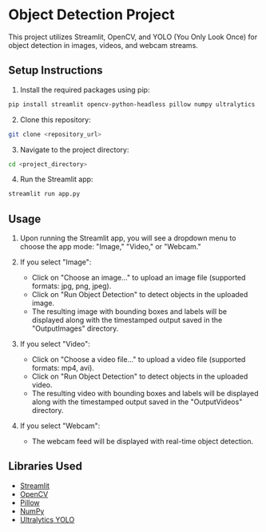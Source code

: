 # Object Detection Project

This project utilizes Streamlit, OpenCV, and YOLO (You Only Look Once) for object detection in images, videos, and webcam streams.

## Setup Instructions

1. Install the required packages using pip:

```bash
pip install streamlit opencv-python-headless pillow numpy ultralytics
```

2. Clone this repository:

```bash
git clone <repository_url>
```

3. Navigate to the project directory:

```bash
cd <project_directory>
```

4. Run the Streamlit app:

```bash
streamlit run app.py
```

## Usage

1. Upon running the Streamlit app, you will see a dropdown menu to choose the app mode: "Image," "Video," or "Webcam."

2. If you select "Image":
   - Click on "Choose an image..." to upload an image file (supported formats: jpg, png, jpeg).
   - Click on "Run Object Detection" to detect objects in the uploaded image.
   - The resulting image with bounding boxes and labels will be displayed along with the timestamped output saved in the "OutputImages" directory.

3. If you select "Video":
   - Click on "Choose a video file..." to upload a video file (supported formats: mp4, avi).
   - Click on "Run Object Detection" to detect objects in the uploaded video.
   - The resulting video with bounding boxes and labels will be displayed along with the timestamped output saved in the "OutputVideos" directory.

4. If you select "Webcam":
   - The webcam feed will be displayed with real-time object detection.

## Libraries Used

- [Streamlit](https://streamlit.io/)
- [OpenCV](https://opencv.org/)
- [Pillow](https://python-pillow.org/)
- [NumPy](https://numpy.org/)
- [Ultralytics YOLO](https://github.com/ultralytics/yolov5)
